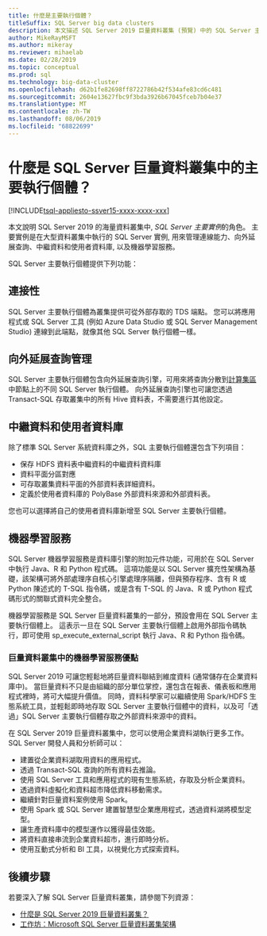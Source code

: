 ```yaml
---
title: 什麼是主要執行個體？
titleSuffix: SQL Server big data clusters
description: 本文描述 SQL Server 2019 巨量資料叢集 (預覽) 中的 SQL Server 主要執行個體。
author: MikeRayMSFT
ms.author: mikeray
ms.reviewer: mihaelab
ms.date: 02/28/2019
ms.topic: conceptual
ms.prod: sql
ms.technology: big-data-cluster
ms.openlocfilehash: d62b1fe82698ff8722786b42f534afe83cd6c481
ms.sourcegitcommit: 2604e13627fbc9f3bda3926b67045fceb7b04e37
ms.translationtype: MT
ms.contentlocale: zh-TW
ms.lasthandoff: 08/06/2019
ms.locfileid: "68822699"
---
```

# <a name="what-is-the-master-instance-in-a-sql-server-big-data-cluster"></a>什麼是 SQL Server 巨量資料叢集中的主要執行個體？

[!INCLUDE[tsql-appliesto-ssver15-xxxx-xxxx-xxx](../includes/tsql-appliesto-ssver15-xxxx-xxxx-xxx.md)]

本文說明 SQL Server 2019 的海量資料叢集中, *SQL Server 主要實例*的角色。 主要實例是在大型資料叢集中執行的 SQL Server 實例, 用來管理連線能力、向外延展查詢、中繼資料和使用者資料庫, 以及機器學習服務。

SQL Server 主要執行個體提供下列功能：

## <a name="connectivity"></a>連接性

SQL Server 主要執行個體為叢集提供可從外部存取的 TDS 端點。 您可以將應用程式或 SQL Server 工具 (例如 Azure Data Studio 或 SQL Server Management Studio) 連線到此端點，就像其他 SQL Server 執行個體一樣。

## <a name="scale-out-query-management"></a>向外延展查詢管理

SQL Server 主要執行個體包含向外延展查詢引擎，可用來將查詢分散到[計算集區](concept-compute-pool.md)中節點上的不同 SQL Server 執行個體。 向外延展查詢引擎也可讓您透過 Transact-SQL 存取叢集中的所有 Hive 資料表，不需要進行其他設定。

## <a name="metadata-and-user-databases"></a>中繼資料和使用者資料庫

除了標準 SQL Server 系統資料庫之外，SQL 主要執行個體還包含下列項目：

- 保存 HDFS 資料表中繼資料的中繼資料資料庫
- 資料平面分區對應
- 可存取叢集資料平面的外部資料表詳細資料。
- 定義於使用者資料庫的 PolyBase 外部資料來源和外部資料表。

您也可以選擇將自己的使用者資料庫新增至 SQL Server 主要執行個體。

## <a name="machine-learning-services"></a>機器學習服務

SQL Server 機器學習服務是資料庫引擎的附加元件功能，可用於在 SQL Server 中執行 Java、R 和 Python 程式碼。 這項功能是以 SQL Server 擴充性架構為基礎，該架構可將外部處理序自核心引擎處理序隔離，但與預存程序、含有 R 或 Python 陳述式的 T-SQL 指令碼，或是含有 T-SQL 的 Java、R 或 Python 程式碼形式的關聯式資料完全整合。

機器學習服務是 SQL Server 巨量資料叢集的一部分，預設會用在 SQL Server 主要執行個體上。 這表示一旦在 SQL Server 主要執行個體上啟用外部指令碼執行，即可使用 sp_execute_external_script 執行 Java、R 和 Python 指令碼。

### <a name="advantages-of-machine-learning-services-in-a-big-data-cluster"></a>巨量資料叢集中的機器學習服務優點

SQL Server 2019 可讓您輕鬆地將巨量資料聯結到維度資料 (通常儲存在企業資料庫中)。 當巨量資料不只是由組織的部分單位掌控，還包含在報表、儀表板和應用程式裡時，將可大幅提升價值。 同時，資料科學家可以繼續使用 Spark/HDFS 生態系統工具，並輕鬆即時地存取 SQL Server 主要執行個體中的資料，以及可「透過」SQL Server 主要執行個體存取之外部資料來源中的資料。

在 SQL Server 2019 巨量資料叢集中，您可以使用企業資料湖執行更多工作。 SQL Server 開發人員和分析師可以：

* 建置從企業資料湖取用資料的應用程式。
* 透過 Transact-SQL 查詢的所有資料去推論。
* 使用 SQL Server 工具和應用程式的現有生態系統，存取及分析企業資料。
* 透過資料虛擬化和資料超市降低資料移動需求。
* 繼續針對巨量資料案例使用 Spark。
* 使用 Spark 或 SQL Server 建置智慧型企業應用程式，透過資料湖將模型定型。
* 讓生產資料庫中的模型運作以獲得最佳效能。
* 將資料直接串流到企業資料超市，進行即時分析。
* 使用互動式分析和 BI 工具，以視覺化方式探索資料。

## <a name="next-steps"></a>後續步驟

若要深入了解 SQL Server 巨量資料叢集，請參閱下列資源：

- [什麼是 SQL Server 2019 巨量資料叢集？](big-data-cluster-overview.md)
- [工作坊：Microsoft SQL Server 巨量資料叢集架構](https://github.com/Microsoft/sqlworkshops/tree/master/sqlserver2019bigdataclusters)

